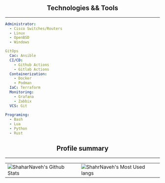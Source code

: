 <h2 align="center">Technologies && Tools</h2>

<hr>

```yaml
Administrator:
  - Cisco Switches/Routers
  - Linux
  - OpenBSD
  - Windows

GitOps
  Cac: Ansible
  CI/CD:
    - Github Actions
    - Gitlab Actions
  Containerization:
    - Docker
    - Podman
  IaC: Terraform
  Monitoring:
    - Grafana
    - Zabbix
  VCS: Git
  
Programing:
  - Bash
  - Lua
  - Python
  - Rust
```

<h2 align="center">Profile summary</h2>
<hr>
<table style="width:100%">
    <tr>
        <td>
            <img alt="ShaharNaveh's Github Stats" src="https://github-readme-stats.vercel.app/api?username=ShaharNaveh&show_icons=true&hide_border=true"/>
        </td>
        <td>
            <img alt="ShahrNaveh's Most Used langs" src="https://github-readme-stats.vercel.app/api/top-langs/?username=ShaharNaveh" />
        </td>
    </tr>
</table>
